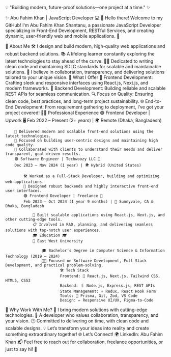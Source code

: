 💡 "Building modern, future-proof solutions—one project at a time." ✨

  ✨ Abu Fahim Khan | JavaScript Developer 💻
  👋 Hello there!
      Welcome to my GitHub! I'm Abu Fahim Khan Shantanu, a passionate JavaScript Developer specializing in Front-End Development, RESTful Services, and creating dynamic, user-friendly web and mobile applications. 🚀

🌟 About Me
🛠️ I design and build modern, high-quality web applications and robust backend solutions.
📚 A lifelong learner constantly exploring the latest technologies to stay ahead of the curve.
🧑‍💻 Dedicated to writing clean code and maintaining SDLC standards for scalable and maintainable solutions.
🤝 I believe in collaboration, transparency, and delivering solutions tailored to your unique vision.
💼 What I Offer
🎨 Frontend Development: Crafting sleek and responsive interfaces using React.js, Next.js, and modern frameworks.
🔗 Backend Development: Building reliable and scalable REST APIs for seamless communication.
🔍 Focus on Quality: Ensuring clean code, best practices, and long-term project sustainability.
🌐 End-to-End Development: From requirement gathering to deployment, I’ve got your project covered!
🧑‍💼 Professional Experience
🟢 Frontend Developer | Upwork 🖥️
Feb 2022 – Present (2+ years) | 🌍 Remote (Dhaka, Bangladesh)

        🌟 Delivered modern and scalable front-end solutions using the latest technologies.
        🧩 Focused on building user-centric designs and maintaining high code quality.
        🔗 Collaborated with clients to understand their needs and deliver transparent, goal-driven results.
        🟢 Software Engineer | Techwoozy LLC 🌟
        Dec 2023 – Nov 2024 (1 year) | 🌍 Hybrid (United States)

            🛠️ Worked as a Full-Stack Developer, building and optimizing web applications.
            🔨 Designed robust backends and highly interactive front-end user interfaces.
            🟢 Frontend Developer | Freelance 🌟
            Feb 2023 – Oct 2024 (1 year 9 months) | 📍 Sunnyvale, CA & Dhaka, Bangladesh

                🎨 Built scalable applications using React.js, Next.js, and other cutting-edge tools.
                📋 Involved in R&D, planning, and delivering seamless solutions with top-notch user experiences.
                🎓 Education 🎓
                📍 East West University

                    🎓 Bachelor’s Degree in Computer Science & Information Technology (2019 – 2024)
                    🧑‍💻 Focused on Software Development, Full-Stack Development, and practical problem-solving.
                            🛠️ Tech Stack
                            Frontend: 🎨 React.js, Next.js, Tailwind CSS, HTML5, CSS3
                            Backend: 🖇️ Node.js, Express.js, REST APIs
                            State Management: ⚛️ Redux, React Hook Form
                            Tools: 🔧 Prisma, Git, Zod, VS Code
                            Design: ✏️ Responsive UI/UX, Figma-to-Code
🌟 Why Work With Me?
🚀 I bring modern solutions with cutting-edge technologies.
🧩 A developer who values collaboration, transparency, and your vision.
🕒 Committed to delivering on time, with clean code and scalable designs.
💡 Let’s transform your ideas into reality and create something extraordinary together!
🌐 Let’s Connect!
🌍 LinkedIn: Abu Fahim Khan
📬 Feel free to reach out for collaboration, freelance opportunities, or just to say hi! 👋
